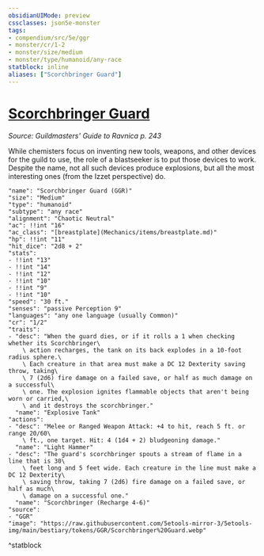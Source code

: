 ```yaml
---
obsidianUIMode: preview
cssclasses: json5e-monster
tags:
- compendium/src/5e/ggr
- monster/cr/1-2
- monster/size/medium
- monster/type/humanoid/any-race
statblock: inline
aliases: ["Scorchbringer Guard"]
---
```

# [Scorchbringer Guard](Mechanics\bestiary\humanoid/scorchbringer-guard-ggr.md)
*Source: Guildmasters' Guide to Ravnica p. 243*  

While chemisters focus on inventing new tools, weapons, and other devices for the guild to use, the role of a blastseeker is to put those devices to work. Despite the name, not all such devices produce explosions, but all the most interesting ones (from the Izzet perspective) do.

```statblock
"name": "Scorchbringer Guard (GGR)"
"size": "Medium"
"type": "humanoid"
"subtype": "any race"
"alignment": "Chaotic Neutral"
"ac": !!int "16"
"ac_class": "[breastplate](Mechanics/items/breastplate.md)"
"hp": !!int "11"
"hit_dice": "2d8 + 2"
"stats":
- !!int "13"
- !!int "14"
- !!int "12"
- !!int "10"
- !!int "9"
- !!int "10"
"speed": "30 ft."
"senses": "passive Perception 9"
"languages": "any one language (usually Common)"
"cr": "1/2"
"traits":
- "desc": "When the guard dies, or if it rolls a 1 when checking whether its Scorchbringer\
    \ action recharges, the tank on its back explodes in a 10-foot radius sphere.\
    \ Each creature in that area must make a DC 12 Dexterity saving throw, taking\
    \ 7 (2d6) fire damage on a failed save, or half as much damage on a successful\
    \ one. The explosion ignites flammable objects that aren't being worn or carried,\
    \ and it destroys the scorchbringer."
  "name": "Explosive Tank"
"actions":
- "desc": "Melee or Ranged Weapon Attack: +4 to hit, reach 5 ft. or range 20/60\
    \ ft., one target. Hit: 4 (1d4 + 2) bludgeoning damage."
  "name": "Light Hammer"
- "desc": "The guard's scorchbringer spouts a stream of flame in a line that is 30\
    \ feet long and 5 feet wide. Each creature in the line must make a DC 12 Dexterity\
    \ saving throw, taking 7 (2d6) fire damage on a failed save, or half as much\
    \ damage on a successful one."
  "name": "Scorchbringer (Recharge 4-6)"
"source":
- "GGR"
"image": "https://raw.githubusercontent.com/5etools-mirror-3/5etools-img/main/bestiary/tokens/GGR/Scorchbringer%20Guard.webp"
```
^statblock